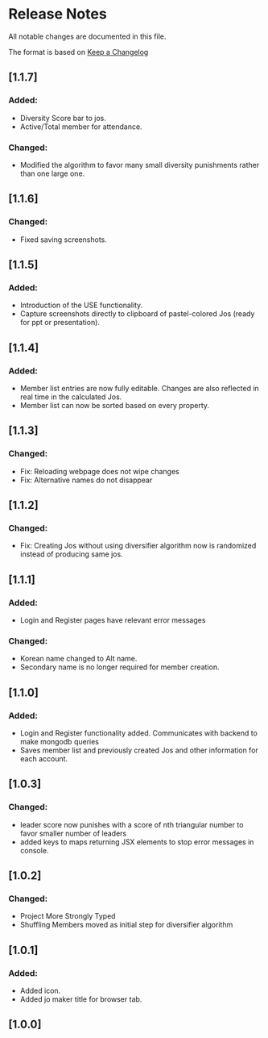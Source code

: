 # Release Notes

All notable changes are documented in this file.

The format is based on [Keep a Changelog](http://keepachangelog.com/en/1.0.0/)

## [1.1.7]

### Added:

- Diversity Score bar to jos.
- Active/Total member for attendance.

### Changed:

- Modified the algorithm to favor many small diversity punishments rather than one large one.

## [1.1.6]

### Changed:

-  Fixed saving screenshots.

## [1.1.5]

### Added:

-  Introduction of the USE functionality.
-  Capture screenshots directly to clipboard of pastel-colored Jos (ready for ppt or presentation).

## [1.1.4]

### Added:

-  Member list entries are now fully editable. Changes are also reflected in real time in the calculated Jos.
-  Member list can now be sorted based on every property.

## [1.1.3]

### Changed:

-  Fix: Reloading webpage does not wipe changes
-  Fix: Alternative names do not disappear

## [1.1.2]

### Changed:

-  Fix: Creating Jos without using diversifier algorithm now is randomized instead of producing same jos.

## [1.1.1]

### Added:

-  Login and Register pages have relevant error messages

### Changed:

-  Korean name changed to Alt name.
-  Secondary name is no longer required for member creation.

## [1.1.0]

### Added:

-  Login and Register functionality added. Communicates with backend to make mongodb queries
-  Saves member list and previously created Jos and other information for each account.

## [1.0.3]

### Changed:

-  leader score now punishes with a score of nth triangular number to favor smaller number of leaders
-  added keys to maps returning JSX elements to stop error messages in console.

## [1.0.2]

### Changed:

-  Project More Strongly Typed
-  Shuffling Members moved as initial step for diversifier algorithm

## [1.0.1]

### Added:

-  Added icon.
-  Added jo maker title for browser tab.

## [1.0.0]
